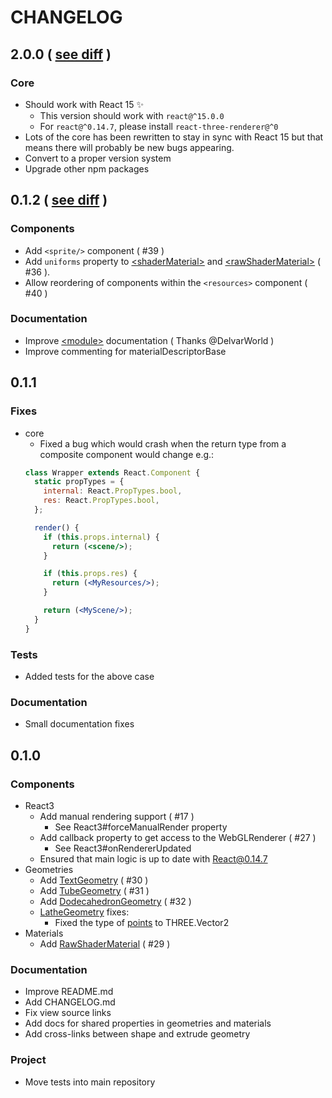 CHANGELOG
===========

## 2.0.0 ( [see diff](https://github.com/toxicFork/react-three-renderer/compare/v0.1.2...v2.0.0) )

### Core
- Should work with React 15 :sparkles:
  - This version should work with `react@^15.0.0`
  - For `react@^0.14.7`, please install `react-three-renderer@^0`
- Lots of the core has been rewritten to stay in sync with React 15
  but that means there will probably be new bugs appearing.
- Convert to a proper version system
- Upgrade other npm packages

## 0.1.2 ( [see diff](https://github.com/toxicFork/react-three-renderer/compare/v0.1.1...v0.1.2) )

### Components
- Add `<sprite/>` component ( #39 )
- Add `uniforms` property to [&lt;shaderMaterial&gt;](https://github.com/toxicFork/react-three-renderer/wiki/shaderMaterial) and [&lt;rawShaderMaterial&gt;](https://github.com/toxicFork/react-three-renderer/wiki/rawShaderMaterial) ( #36 ).
- Allow reordering of components within the `<resources>` component ( #40 )

### Documentation
- Improve [&lt;module&gt;](https://github.com/toxicFork/react-three-renderer/wiki/module) documentation ( Thanks @DelvarWorld )
- Improve commenting for materialDescriptorBase

## 0.1.1

### Fixes
- core
  - Fixed a bug which would crash when the return type from a composite component would change e.g.:
  ```jsx
  class Wrapper extends React.Component {
    static propTypes = {
      internal: React.PropTypes.bool,
      res: React.PropTypes.bool,
    };

    render() {
      if (this.props.internal) {
        return (<scene/>);
      }

      if (this.props.res) {
        return (<MyResources/>);
      }

      return (<MyScene/>);
    }
  }
  ```

### Tests
- Added tests for the above case

### Documentation
- Small documentation fixes

## 0.1.0

### Components
- React3
  - Add manual rendering support ( #17 )
    - See React3#forceManualRender property
  - Add callback property to get access to the WebGLRenderer ( #27 )
    - See React3#onRendererUpdated
  - Ensured that main logic is up to date with React@0.14.7
- Geometries
  - Add [TextGeometry](https://github.com/toxicFork/react-three-renderer/wiki/textGeometry) ( #30 )
  - Add [TubeGeometry](https://github.com/toxicFork/react-three-renderer/wiki/tubeGeometry) ( #31 )
  - Add [DodecahedronGeometry](https://github.com/toxicFork/react-three-renderer/wiki/dodecahedronGeometry) ( #32 )
  - [LatheGeometry](https://github.com/toxicFork/react-three-renderer/wiki/latheGeometry) fixes:
    - Fixed the type of
    [points](https://github.com/toxicFork/react-three-renderer/wiki/latheGeometry#points)
    to THREE.Vector2
- Materials
  - Add [RawShaderMaterial](https://github.com/toxicFork/react-three-renderer/wiki/rawShaderMaterial) ( #29 )

### Documentation
- Improve README.md
- Add CHANGELOG.md
- Fix view source links
- Add docs for shared properties in geometries and materials
- Add cross-links between shape and extrude geometry

### Project
- Move tests into main repository
